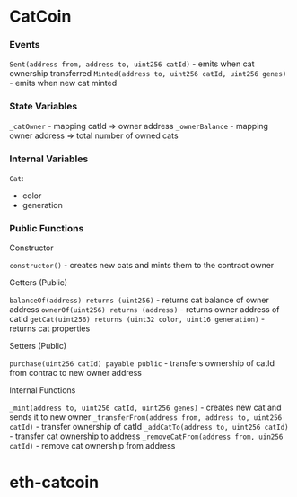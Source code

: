 # CatCoin

### Events
`Sent(address from, address to, uint256 catId)` - emits when cat ownership transferred
`Minted(address to, uint256 catId, uint256 genes)` - emits when new cat minted

### State Variables

`_catOwner` - mapping catId => owner address
`_ownerBalance` - mapping owner address => total number of owned cats

### Internal Variables

`Cat`:
* color
* generation

### Public Functions

Constructor

`constructor()` - creates new cats and mints them to the contract owner

Getters (Public)

`balanceOf(address) returns (uint256)` - returns cat balance of owner address
`ownerOf(uint256) returns (address)` - returns owner address of catId
`getCat(uint256) returns (uint32 color, uint16 generation)` - returns cat properties

Setters (Public)

`purchase(uint256 catId) payable public` - transfers ownership of catId from contrac to new owner address

Internal Functions

`_mint(address to, uint256 catId, uint256 genes)` - creates new cat and sends it to new owner
`_transferFrom(address from, address to, uint256 catId)` - transfer ownership of catId
`_addCatTo(address to, uint256 catId)` - transfer cat ownership to address
`_removeCatFrom(address from, uin256 catId)` - remove cat ownership from address

# eth-catcoin
